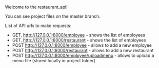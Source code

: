 Welcome to the restaurant_api!

You can see project files on the master branch.

List of API urls to make requests:

- GET, http://127.0.0.1:8000/employee - shows the list of employees
- GET, http://127.0.0.1:8000/restaurant - shows the list of employees
- POST http://127.0.0.1:8000/employee - allows to add a new employee
- POST http://127.0.0.1:8000/restaurant - allows to add a new restaurant
- POST http://127.0.0.1:8000/employee/uploadmenu - allows to upload a menu file (stored locally in project folder)
